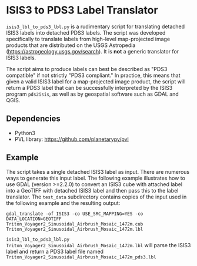 # ISIS3 to PDS3 Label Translator #
``isis3_lbl_to_pds3_lbl.py`` is a rudimentary script for translating detached ISIS3 labels into detached PDS3 labels. 
The script was developed specifically to translate labels from high-level map-projected image products that are distributed on the USGS Astropedia
(<https://astrogeology.usgs.gov/search>). It is **not** a generic translator for ISIS3 labels.

The script aims to produce labels can best be described as "PDS3 compatible" if not strictly "PDS3 compliant." In practice, this means
that given a valid ISIS3 label for a map-projected image product, the script will return a PDS3 label that can be successfully interpreted by 
the ISIS3 program ``pds2isis``, as well as by geospatial software such as GDAL and QGIS.

## Dependencies ##
 - Python3
 - PVL library: <https://github.com/planetarypy/pvl>

## Example ##
The script takes a single detached ISIS3 label as input. There are numerous ways to generate this input label. The following example illustrates how to use GDAL (version >=2.2.0) to convert an ISIS3 cube with attached label into a GeoTIFF with detached ISIS3 label and then pass this to the label translator. The ``test_data`` subdirectory contains copies of the input used in the following example and the resulting output:

``gdal_translate -of ISIS3 -co USE_SRC_MAPPING=YES -co DATA_LOCATION=GEOTIFF Triton_Voyager2_Sinusoidal_Airbrush_Mosaic_1472m.cub Triton_Voyager2_Sinusoidal_Airbrush_Mosaic_1472m.lbl``

``isis3_lbl_to_pds3_lbl.py Triton_Voyager2_Sinusoidal_Airbrush_Mosaic_1472m.lbl``
will parse the ISIS3 label and return a PDS3 label file named ``Triton_Voyager2_Sinusoidal_Airbrush_Mosaic_1472m_pds3.lbl``
